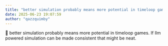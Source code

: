 ```yaml
---
title: "better simulation probably means more potential in timeloop games  If llm powered simulation can be"
date: 2025-06-23 19:07:59
author: "qazzquimby"
---
```


💭 better simulation probably means more potential in timeloop games. If llm powered simulation can be made consistent that might be neat.